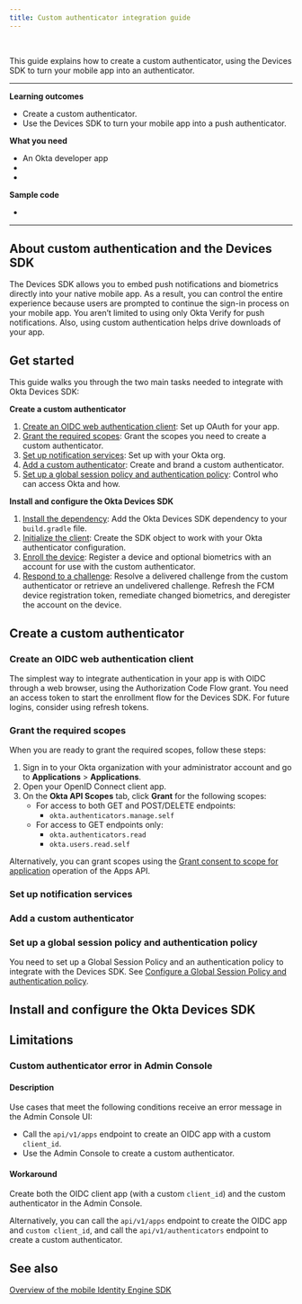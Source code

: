 ```yaml
---
title: Custom authenticator integration guide
---
```


<ApiLifecycle access="ie" /><br>

This guide explains how to create a custom authenticator, using the Devices SDK to turn your mobile app into an authenticator.

---
**Learning outcomes**

* Create a custom authenticator.
* Use the Devices SDK to turn your mobile app into a push authenticator.

**What you need**

* An Okta developer app
* <StackSnippet snippet="notifservicelink" inline />
* <StackSnippet snippet="appreq" inline />

**Sample code**

* <StackSnippet snippet="samplecode" />

---

## About custom authentication and the Devices SDK

The Devices SDK allows you to embed push notifications and biometrics directly into your native mobile app. As a result, you can control the entire experience because users are prompted to continue the sign-in process on your mobile app. You aren’t limited to using only Okta Verify for push notifications. Also, using custom authentication helps drive downloads of your app.

## Get started

This guide walks you through the two main tasks needed to integrate with Okta Devices SDK:

**Create a custom authenticator**

1. [Create an OIDC web authentication client](#create-an-oidc-web-authentication-client): Set up OAuth for your app.
2. [Grant the required scopes](#grant-the-required-scopes): Grant the scopes you need to create a custom authenticator.
3. [Set up notification services](#set-up-notification-services): Set up <StackSnippet snippet="notifservicelong" inline /> with your Okta org.
4. [Add a custom authenticator](#add-a-custom-authenticator): Create and brand a custom authenticator.
5. [Set up a global session policy and authentication policy](#set-up-a-global-session-policy-and-authentication-policy): Control who can access Okta and how.

**Install and configure the Okta Devices SDK**

1. [Install the dependency](#install-the-dependency): Add the Okta Devices SDK dependency to your `build.gradle` file.
2. [Initialize the client](#initialize-the-client): Create the SDK object to work with your Okta authenticator configuration.
3. [Enroll the device](#enroll-the-device): Register a device and optional biometrics with an account for use with the custom authenticator.
4. [Respond to a challenge](#respond-to-a-challenge): Resolve a delivered challenge from the custom authenticator or retrieve an undelivered challenge. Refresh the FCM device registration token, remediate changed biometrics, and deregister the account on the device.

<!-- Flow-type DIAGRAM -->

## Create a custom authenticator

<!-- Console flow DIAGRAM -->

### Create an OIDC web authentication client

The simplest way to integrate authentication in your app is with OIDC through a web browser, using the Authorization Code Flow grant. You need an access token to start the enrollment flow for the Devices SDK. For future logins, consider using refresh tokens. <StackSnippet snippet="samplecode" inline />

### Grant the required scopes

When you are ready to grant the required scopes, follow these steps:

1. Sign in to your Okta organization with your administrator account and go to **Applications** > **Applications**.
2. Open your OpenID Connect client app.
3. On the **Okta API Scopes** tab, click **Grant** for the following scopes:
   * For access to both GET and POST/DELETE endpoints:
      * `okta.authenticators.manage.self`
   * For access to GET endpoints only:
      * `okta.authenticators.read`
      * `okta.users.read.self`

Alternatively, you can grant scopes using the [Grant consent to scope for application](/docs/reference/api/apps/#application-oauth-2-0-scope-consent-grant-operations) operation of the Apps API.

### Set up notification services

<StackSnippet snippet="notifserviceadminconsole" />

### Add a custom authenticator

<StackSnippet snippet="customauthenticatoradminconsole" />

### Set up a global session policy and authentication policy

You need to set up a Global Session Policy and an authentication policy to integrate with the Devices SDK. See [Configure a Global Session Policy and authentication policy](/docs/guides/configure-signon-policy/main/).

## Install and configure the Okta Devices SDK

<StackSnippet snippet="sdksteps" />

## Limitations

### Custom authenticator error in Admin Console

#### Description

Use cases that meet the following conditions receive an error message in the Admin Console UI:

* Call the `api/v1/apps` endpoint to create an OIDC app with a custom `client_id`.
* Use the Admin Console to create a custom authenticator.

#### Workaround

Create both the OIDC client app (with a custom `client_id`) and the custom authenticator in the Admin Console.

Alternatively, you can call the `api/v1/apps` endpoint to create the OIDC app and `custom client_id`, and call the `api/v1/authenticators` endpoint to create a custom authenticator.

## See also

[Overview of the mobile Identity Engine SDK](/docs/guides/mobile-idx-sdk-overview/android/main/)
